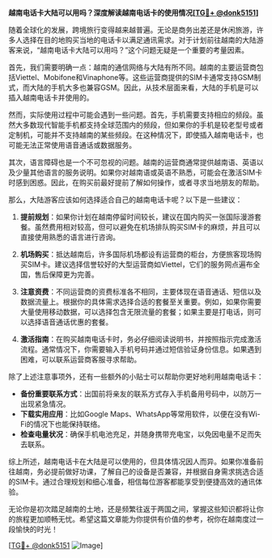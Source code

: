 **越南电话卡大陆可以用吗？深度解读越南电话卡的使用情况[[TG💪+ @donk5151](https://t.me/s/donk5151)]**

随着全球化的发展，跨境旅行变得越来越普遍。无论是商务出差还是休闲旅游，许多人选择在目的地购买当地的电话卡以满足通讯需求。对于计划前往越南的大陆游客来说，“越南电话卡大陆可以用吗？”这个问题无疑是一个重要的考量因素。

首先，我们需要明确一点：越南的通信网络与大陆有所不同。越南的主要运营商包括Viettel、Mobifone和Vinaphone等。这些运营商提供的SIM卡通常支持GSM制式，而大陆的手机大多也兼容GSM。因此，从技术层面来看，大陆的手机是可以插入越南电话卡并使用的。

然而，实际使用过程中可能会遇到一些问题。首先，手机需要支持相应的频段。虽然大多数现代智能手机都支持全球范围内的频段，但如果你的手机是较老型号或者定制机，可能并不支持越南的某些频段。在这种情况下，即使插入越南电话卡，也可能无法正常使用语音通话或数据服务。

其次，语言障碍也是一个不可忽视的问题。越南的运营商通常提供越南语、英语以及少量其他语言的服务说明。如果你对越南语或英语不熟悉，可能会在激活SIM卡时感到困惑。因此，在购买前最好提前了解如何操作，或者寻求当地朋友的帮助。

那么，大陆游客应该如何选择适合自己的越南电话卡呢？以下是一些建议：

1. **提前规划**：如果你计划在越南停留时间较长，建议在国内购买一张国际漫游套餐。虽然费用相对较高，但可以避免在机场排队购买SIM卡的麻烦，并且可以直接使用熟悉的语言进行咨询。

2. **机场购买**：抵达越南后，许多国际机场都设有运营商的柜台，方便旅客现场购买SIM卡。建议选择信誉较好的大型运营商如Viettel，它们的服务网点遍布全国，售后保障更为完善。

3. **注意资费**：不同运营商的资费标准各不相同，主要体现在语音通话、短信以及数据流量上。根据你的具体需求选择合适的套餐至关重要。例如，如果你需要大量使用移动数据，可以选择包含无限流量的套餐；如果主要是打电话，则可以选择语音通话优惠的套餐。

4. **激活指南**：在购买越南电话卡时，务必仔细阅读说明书，并按照指示完成激活流程。通常情况下，你需要输入手机号码并通过短信验证身份信息。如果遇到困难，可以联系运营商客服寻求帮助。

除了上述注意事项外，还有一些额外的小贴士可以帮助你更好地利用越南电话卡：

- **备份重要联系方式**：出国前将亲友的联系方式存入手机备用号码中，以防万一出现紧急情况。
- **下载实用应用**：比如Google Maps、WhatsApp等常用软件，以便在没有Wi-Fi的情况下也能保持联络。
- **检查电量状况**：确保手机电池充足，并随身携带充电宝，以免因电量不足而失去联系。

综上所述，越南电话卡在大陆是可以使用的，但具体情况因人而异。如果你准备前往越南，务必提前做好功课，了解自己的设备是否兼容，并根据自身需求挑选合适的SIM卡。通过合理规划和细心准备，相信每位游客都能享受到便捷高效的通讯体验。

无论你是初次踏足越南的土地，还是频繁往返于两国之间，掌握这些知识都将让你的旅程更加顺畅无忧。希望这篇文章能为你提供有价值的参考，祝你在越南度过一段愉快的时光！

[[TG💪+ @donk5151](https://t.me/s/donk5151) ![Image](https://i.postimg.cc/rwNCRYN7/Snipaste-2025-04-30-17-27-05.png)]